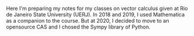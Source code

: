 Here I'm preparing my notes for my classes on vector calculus given at Rio de Janeiro State University (UERJ). In 2018 and 2019, I used Mathematica as a companion to the course. But at 2020, I decided to move to an opensource CAS and I chosed the Sympy library of Python. 
